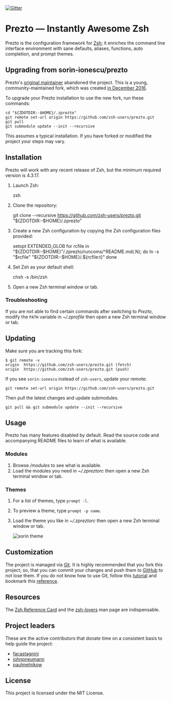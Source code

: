 [![Gitter](https://badges.gitter.im/zsh-users/prezto.svg)](https://gitter.im/zsh-users/prezto?utm_source=badge&utm_medium=badge&utm_campaign=pr-badge)

Prezto — Instantly Awesome Zsh
==============================

Prezto is the configuration framework for [Zsh][1]; it enriches the command line
interface environment with sane defaults, aliases, functions, auto completion,
and prompt themes.

Upgrading from sorin-ionescu/prezto
-----------------------------------

Prezto's [original maintainer][original] abandoned the project. This is a
young, community-maintained fork, which was created [in December 2016][fork].

To upgrade your Prezto installation to use the new fork, run these commands:

    cd "${ZDOTDIR:-$HOME}/.zprezto"
    git remote set-url origin https://github.com/zsh-users/prezto.git
    git pull
    git submodule update --init --recursive

This assumes a typical installation. If you have forked or modified the
project your steps may vary.

[original]: https://github.com/sorin-ionescu/prezto
[fork]: https://github.com/sorin-ionescu/prezto#1239

Installation
------------

Prezto will work with any recent release of Zsh, but the minimum required
version is 4.3.17.

  1. Launch Zsh:

        zsh

  2. Clone the repository:

        git clone --recursive https://github.com/zsh-users/prezto.git "${ZDOTDIR:-$HOME}/.zprezto"

  3. Create a new Zsh configuration by copying the Zsh configuration files
     provided:

        setopt EXTENDED_GLOB
        for rcfile in "${ZDOTDIR:-$HOME}"/.zprezto/runcoms/^README.md(.N); do
          ln -s "$rcfile" "${ZDOTDIR:-$HOME}/.${rcfile:t}"
        done

  4. Set Zsh as your default shell:

        chsh -s /bin/zsh

  5. Open a new Zsh terminal window or tab.

### Troubleshooting

If you are not able to find certain commands after switching to *Prezto*,
modify the `PATH` variable in *~/.zprofile* then open a new Zsh terminal
window or tab.

Updating
--------

Make sure you are tracking this fork:

    $ git remote -v
    origin  https://github.com/zsh-users/prezto.git (fetch)
    origin  https://github.com/zsh-users/prezto.git (push)

If you see `sorin-ionescu` instead of `zsh-users`, update your remote:

    git remote set-url origin https://github.com/zsh-users/prezto.git

Then pull the latest changes and update submodules.

    git pull && git submodule update --init --recursive

Usage
-----

Prezto has many features disabled by default. Read the source code and
accompanying README files to learn of what is available.

### Modules

  1. Browse */modules* to see what is available.
  2. Load the modules you need in *~/.zpreztorc* then open a new Zsh terminal
     window or tab.

### Themes

  1. For a list of themes, type `prompt -l`.
  2. To preview a theme, type `prompt -p name`.
  3. Load the theme you like in *~/.zpreztorc* then open a new Zsh terminal
     window or tab.

     ![sorin theme][2]

Customization
-------------

The project is managed via [Git][3]. It is highly recommended that you fork this
project; so, that you can commit your changes and push them to [GitHub][4] to
not lose them. If you do not know how to use Git, follow this [tutorial][5] and
bookmark this [reference][6].

Resources
---------

The [Zsh Reference Card][7] and the [zsh-lovers][8] man page are indispensable.

Project leaders
---------------

These are the active contributors that donate time on a consistent basis to help guide the project:

* [facastagnini](https://github.com/facastagnini)
* [johnpneumann](https://github.com/johnpneumann)
* [paulmelnikow](https://github.com/paulmelnikow)

License
-------

This project is licensed under the MIT License.

[1]: http://www.zsh.org
[2]: http://i.imgur.com/nrGV6pg.png "sorin theme"
[3]: http://git-scm.com
[4]: https://github.com
[5]: http://gitimmersion.com
[6]: http://gitref.org
[7]: http://www.bash2zsh.com/zsh_refcard/refcard.pdf
[8]: http://grml.org/zsh/zsh-lovers.html
